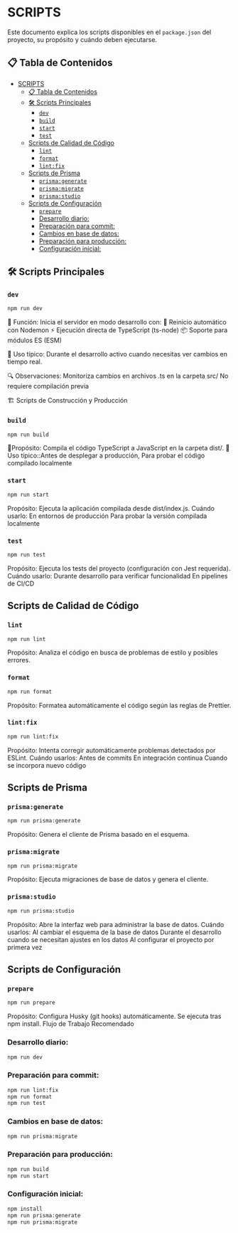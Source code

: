 # SCRIPTS

Este documento explica los scripts disponibles en el `package.json` del proyecto, su propósito y cuándo deben ejecutarse.

## 📋 Tabla de Contenidos

- [SCRIPTS](#scripts)
  - [📋 Tabla de Contenidos](#-tabla-de-contenidos)
  - [🛠 Scripts Principales](#-scripts-principales)
    - [`dev`](#dev)
    - [`build`](#build)
    - [`start`](#start)
    - [`test`](#test)
  - [Scripts de Calidad de Código](#scripts-de-calidad-de-código)
    - [`lint`](#lint)
    - [`format`](#format)
    - [`lint:fix`](#lintfix)
  - [Scripts de Prisma](#scripts-de-prisma)
    - [`prisma:generate`](#prismagenerate)
    - [`prisma:migrate`](#prismamigrate)
    - [`prisma:studio`](#prismastudio)
  - [Scripts de Configuración](#scripts-de-configuración)
    - [`prepare`](#prepare)
    - [Desarrollo diario:](#desarrollo-diario)
    - [Preparación para commit:](#preparación-para-commit)
    - [Cambios en base de datos:](#cambios-en-base-de-datos)
    - [Preparación para producción:](#preparación-para-producción)
    - [Configuración inicial:](#configuración-inicial)

## 🛠 Scripts Principales

### `dev`

```bash
npm run dev
```

📌 Función:
Inicia el servidor en modo desarrollo con:
🔄 Reinicio automático con Nodemon
⚡ Ejecución directa de TypeScript (ts-node)
📦 Soporte para módulos ES (ESM)

🚀 Uso típico:
Durante el desarrollo activo cuando necesitas ver cambios en tiempo real.

🔍 Observaciones:
Monitoriza cambios en archivos .ts en la carpeta src/
No requiere compilación previa

🏗 Scripts de Construcción y Producción

### `build`

```bash
npm run build
```

📌Propósito: Compila el código TypeScript a JavaScript en la carpeta dist/.
🚀 Uso típico::Antes de desplegar a producción, Para probar el código compilado localmente

### `start`

```bash
npm run start
```

Propósito: Ejecuta la aplicación compilada desde dist/index.js.
Cuándo usarlo:
En entornos de producción
Para probar la versión compilada localmente

### `test`

```bash
npm run test
```

Propósito: Ejecuta los tests del proyecto (configuración con Jest requerida).
Cuándo usarlo:
Durante desarrollo para verificar funcionalidad
En pipelines de CI/CD

## Scripts de Calidad de Código

### `lint`

```bash
npm run lint
```

Propósito: Analiza el código en busca de problemas de estilo y posibles errores.

### `format`

```bash
npm run format
```

Propósito: Formatea automáticamente el código según las reglas de Prettier.

### `lint:fix`

```bash
npm run lint:fix
```

Propósito: Intenta corregir automáticamente problemas detectados por ESLint.
Cuándo usarlos:
Antes de commits
En integración continua
Cuando se incorpora nuevo código

## Scripts de Prisma

### `prisma:generate`

```bash
npm run prisma:generate
```

Propósito: Genera el cliente de Prisma basado en el esquema.

### `prisma:migrate`

```bash
npm run prisma:migrate
```

Propósito: Ejecuta migraciones de base de datos y genera el cliente.

### `prisma:studio`

```bash
npm run prisma:studio
```

Propósito: Abre la interfaz web para administrar la base de datos.
Cuándo usarlos:
Al cambiar el esquema de la base de datos
Durante el desarrollo cuando se necesitan ajustes en los datos
Al configurar el proyecto por primera vez

## Scripts de Configuración

### `prepare`

```bash
npm run prepare
```

Propósito: Configura Husky (git hooks) automáticamente. Se ejecuta tras npm install.
Flujo de Trabajo Recomendado

### Desarrollo diario:

```bash
npm run dev
```

### Preparación para commit:

```bash
npm run lint:fix
npm run format
npm run test
```

### Cambios en base de datos:

```bash
npm run prisma:migrate
```

### Preparación para producción:

```bash
npm run build
npm run start
```

### Configuración inicial:

```bash
npm install
npm run prisma:generate
npm run prisma:migrate
```
